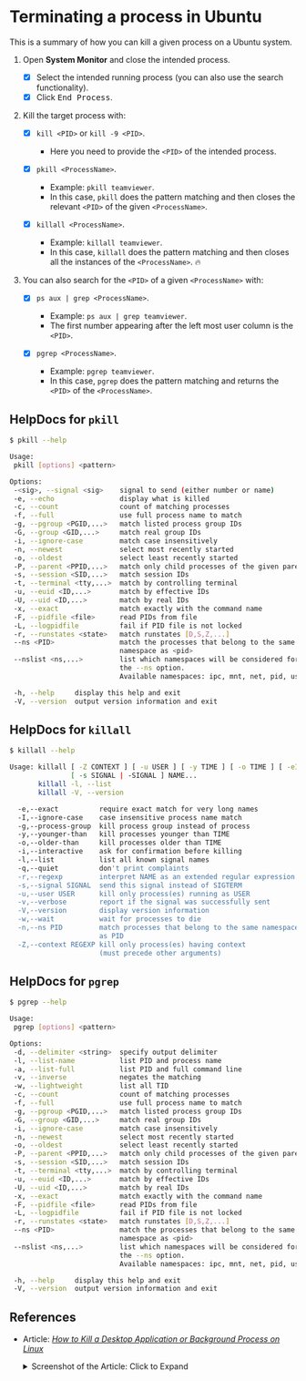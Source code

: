 # Terminating a process in Ubuntu

This is a summary of how you can kill a given process on a Ubuntu system.

1. Open **System Monitor** and close the intended process.
   
   - [x] Select the intended running process (you can also use the search functionality).
   - [x] Click <kbd>End Process</kbd>.

2. Kill the target process with:
 
   - [x] `kill <PID>` or `kill -9 <PID>`.
   
        - Here you need to provide the `<PID>` of the intended process.
   
   - [x] `pkill <ProcessName>`. 
   
       - Example: `pkill teamviewer`.   
       - In this case, 
         `pkill` does the pattern matching and then closes the relevant 
         `<PID>` of the given `<ProcessName>`.
   
   - [x] `killall <ProcessName>`. 
   
       - Example: `killall teamviewer`. 
       - In this case, `killall` does the pattern matching and then closes 
         all the instances of the `<ProcessName>`. :fire:

3. You can also search for the `<PID>` of a given `<ProcessName>` with:

   - [x] `ps aux | grep <ProcessName>`. 
   
       - Example: `ps aux | grep teamviewer`. 
       - The first number appearing after the left most user column is the `<PID>`.
       
   - [x] `pgrep <ProcessName>`. 
   
       - Example: `pgrep teamviewer`. 
       - In this case, `pgrep` does the pattern matching and returns the `<PID>` of the `<ProcessName>`.

## HelpDocs for `pkill`

```sh
$ pkill --help            

Usage:
 pkill [options] <pattern>

Options:
 -<sig>, --signal <sig>    signal to send (either number or name)
 -e, --echo                display what is killed
 -c, --count               count of matching processes
 -f, --full                use full process name to match
 -g, --pgroup <PGID,...>   match listed process group IDs
 -G, --group <GID,...>     match real group IDs
 -i, --ignore-case         match case insensitively
 -n, --newest              select most recently started
 -o, --oldest              select least recently started
 -P, --parent <PPID,...>   match only child processes of the given parent
 -s, --session <SID,...>   match session IDs
 -t, --terminal <tty,...>  match by controlling terminal
 -u, --euid <ID,...>       match by effective IDs
 -U, --uid <ID,...>        match by real IDs
 -x, --exact               match exactly with the command name
 -F, --pidfile <file>      read PIDs from file
 -L, --logpidfile          fail if PID file is not locked
 -r, --runstates <state>   match runstates [D,S,Z,...]
 --ns <PID>                match the processes that belong to the same
                           namespace as <pid>
 --nslist <ns,...>         list which namespaces will be considered for
                           the --ns option.
                           Available namespaces: ipc, mnt, net, pid, user, uts

 -h, --help     display this help and exit
 -V, --version  output version information and exit
```

## HelpDocs for `killall`

```sh
$ killall --help

Usage: killall [ -Z CONTEXT ] [ -u USER ] [ -y TIME ] [ -o TIME ] [ -eIgiqrvw ]
               [ -s SIGNAL | -SIGNAL ] NAME...
       killall -l, --list
       killall -V, --version

  -e,--exact          require exact match for very long names
  -I,--ignore-case    case insensitive process name match
  -g,--process-group  kill process group instead of process
  -y,--younger-than   kill processes younger than TIME
  -o,--older-than     kill processes older than TIME
  -i,--interactive    ask for confirmation before killing
  -l,--list           list all known signal names
  -q,--quiet          don't print complaints
  -r,--regexp         interpret NAME as an extended regular expression
  -s,--signal SIGNAL  send this signal instead of SIGTERM
  -u,--user USER      kill only process(es) running as USER
  -v,--verbose        report if the signal was successfully sent
  -V,--version        display version information
  -w,--wait           wait for processes to die
  -n,--ns PID         match processes that belong to the same namespaces
                      as PID
  -Z,--context REGEXP kill only process(es) having context
                      (must precede other arguments)
```

## HelpDocs for `pgrep`

```sh
$ pgrep --help  

Usage:
 pgrep [options] <pattern>

Options:
 -d, --delimiter <string>  specify output delimiter
 -l, --list-name           list PID and process name
 -a, --list-full           list PID and full command line
 -v, --inverse             negates the matching
 -w, --lightweight         list all TID
 -c, --count               count of matching processes
 -f, --full                use full process name to match
 -g, --pgroup <PGID,...>   match listed process group IDs
 -G, --group <GID,...>     match real group IDs
 -i, --ignore-case         match case insensitively
 -n, --newest              select most recently started
 -o, --oldest              select least recently started
 -P, --parent <PPID,...>   match only child processes of the given parent
 -s, --session <SID,...>   match session IDs
 -t, --terminal <tty,...>  match by controlling terminal
 -u, --euid <ID,...>       match by effective IDs
 -U, --uid <ID,...>        match by real IDs
 -x, --exact               match exactly with the command name
 -F, --pidfile <file>      read PIDs from file
 -L, --logpidfile          fail if PID file is not locked
 -r, --runstates <state>   match runstates [D,S,Z,...]
 --ns <PID>                match the processes that belong to the same
                           namespace as <pid>
 --nslist <ns,...>         list which namespaces will be considered for
                           the --ns option.
                           Available namespaces: ipc, mnt, net, pid, user, uts

 -h, --help     display this help and exit
 -V, --version  output version information and exit
```

## References

- Article: [_How to Kill a Desktop Application or Background Process on Linux_][#article]

  [#article]: https://www.howtogeek.com/211153/how-to-kill-a-desktop-application-or-background-process-on-linux/

  <details>
  <summary>Screenshot of the Article: Click to Expand</summary>
  <p>
  ![article-image][#howto-kill-process-on-ubuntu-article-image]  
  </p>
  </details>

  [#howto-kill-process-on-ubuntu-article-image]: resources/howto-kill-process-on-ubuntu-article-image.png
